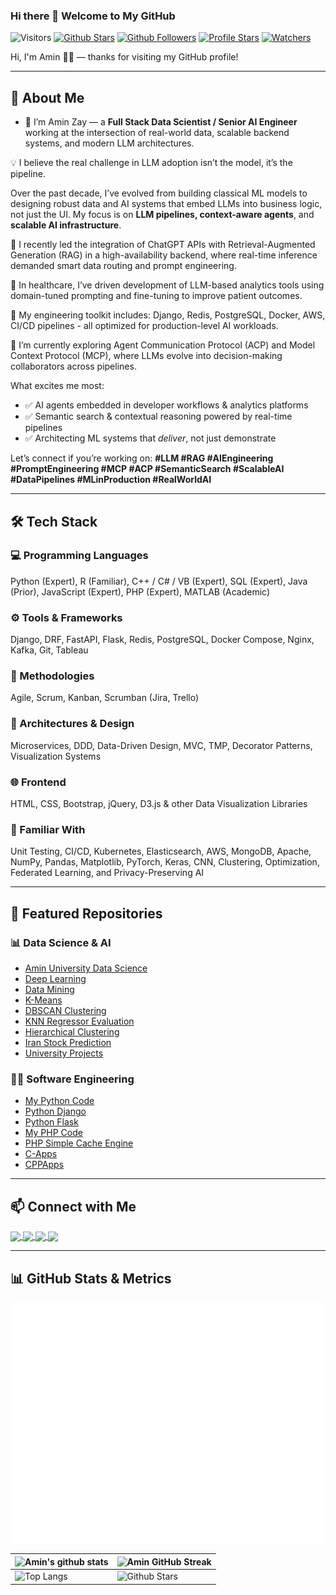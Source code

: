 ### Hi there 👋 Welcome to My GitHub

![Visitors](https://api.visitorbadge.io/api/visitors?path=https%3A%2F%2Fgithub.com%2Faminzayer%2Faminzayer&countColor=%23263759&style=plastic)
[![Github Stars](https://img.shields.io/github/stars/Devs-Dungeon?style=social)](https://github.com/aminzayer)
[![Github Followers](https://img.shields.io/github/followers/aminzayer?style=social)](https://github.com/aminzayer) 
[![Profile Stars](https://img.shields.io/github/stars/aminzayer?style=social)](https://github.com/aminzayer/aminzayer)
[![Watchers](https://img.shields.io/github/watchers/aminzayer/aminzayer?style=social)](https://github.com/aminzayer/aminzayer)

<div size='20px'>Hi, I'm Amin 👨‍💻 — thanks for visiting my GitHub profile!
</div>

---

## 🚀 About Me

- 🔭 I’m Amin Zay — a **Full Stack Data Scientist / Senior AI Engineer** working at the intersection of real-world data, scalable backend systems, and modern LLM architectures.

💡 I believe the real challenge in LLM adoption isn’t the model, it’s the pipeline.

Over the past decade, I’ve evolved from building classical ML models to designing robust data and AI systems that embed LLMs into business logic, not just the UI. My focus is on **LLM pipelines, context-aware agents**, and **scalable AI infrastructure**.

🔹 I recently led the integration of ChatGPT APIs with Retrieval-Augmented Generation (RAG) in a high-availability backend, where real-time inference demanded smart data routing and prompt engineering.

🔹 In healthcare, I’ve driven development of LLM-based analytics tools using domain-tuned prompting and fine-tuning to improve patient outcomes.

🔹 My engineering toolkit includes: Django, Redis, PostgreSQL, Docker, AWS, CI/CD pipelines - all optimized for production-level AI workloads.

🧠 I’m currently exploring Agent Communication Protocol (ACP) and Model Context Protocol (MCP), where LLMs evolve into decision-making collaborators across pipelines.

What excites me most:
- ✅ AI agents embedded in developer workflows & analytics platforms  
- ✅ Semantic search & contextual reasoning powered by real-time pipelines  
- ✅ Architecting ML systems that *deliver*, not just demonstrate

Let’s connect if you’re working on:
**#LLM #RAG #AIEngineering #PromptEngineering #MCP #ACP #SemanticSearch #ScalableAI #DataPipelines #MLinProduction #RealWorldAI**

---

## 🛠️ Tech Stack

### 💻 Programming Languages  
Python (Expert), R (Familiar), C++ / C# / VB (Expert), SQL (Expert), Java (Prior), JavaScript (Expert), PHP (Expert), MATLAB (Academic)

### ⚙️ Tools & Frameworks  
Django, DRF, FastAPI, Flask, Redis, PostgreSQL, Docker Compose, Nginx, Kafka, Git, Tableau

### 🧩 Methodologies  
Agile, Scrum, Kanban, Scrumban (Jira, Trello)

### 🧱 Architectures & Design  
Microservices, DDD, Data-Driven Design, MVC, TMP, Decorator Patterns, Visualization Systems

### 🌐 Frontend  
HTML, CSS, Bootstrap, jQuery, D3.js & other Data Visualization Libraries

### 🧪 Familiar With  
Unit Testing, CI/CD, Kubernetes, Elasticsearch, AWS, MongoDB, Apache, NumPy, Pandas, Matplotlib, PyTorch, Keras, CNN, Clustering, Optimization, Federated Learning, and Privacy-Preserving AI

---

## 📂 Featured Repositories

### 📊 Data Science & AI

- [Amin University Data Science](https://github.com/aminzayer/Amin-University-Data-Science)
- [Deep Learning](https://github.com/aminzayer/Deep-Learning)
- [Data Mining](https://github.com/aminzayer/Data-Mining)
- [K-Means](https://github.com/aminzayer/K-Means)
- [DBSCAN Clustering](https://github.com/aminzayer/DBSCAN-Clustering-Python)
- [KNN Regressor Evaluation](https://github.com/aminzayer/KNN-Regressor-Evalution)
- [Hierarchical Clustering](https://github.com/aminzayer/Hiehierarchical-clustering)
- [Iran Stock Prediction](https://github.com/aminzayer/Iran-Stock-Prediction)
- [University Projects](https://github.com/aminzayer/University-Projects)

### 🧑‍💻 Software Engineering

- [My Python Code](https://github.com/aminzayer/My-Python-Code)
- [Python Django](https://github.com/aminzayer/Pyhton-Django)
- [Python Flask](https://github.com/aminzayer/Python-Flask)
- [My PHP Code](https://github.com/aminzayer/My-PHP-Code)
- [PHP Simple Cache Engine](https://github.com/aminzayer/PHP-Simple-Cache-Engine)
- [C-Apps](https://github.com/aminzayer/C-Apps)
- [CPPApps](https://github.com/aminzayer/CPPApps)

---

## 📫 Connect with Me

<a href='https://www.linkedin.com/in/aminzayeromali'> <img width='32px' align='center' src="https://raw.githubusercontent.com/rahulbanerjee26/githubAboutMeGenerator/main/icons/linked-in-alt.svg"/> </a> 
<a href='https://twitter.com/AminZayeromali'> <img width='32px' align='center' src="https://raw.githubusercontent.com/rahulbanerjee26/githubAboutMeGenerator/main/icons/twitter.svg"/> </a> 
<a href='https://aminzayer.ir/'> <img width='32px' align='center' src="https://raw.githubusercontent.com/rahulbanerjee26/githubAboutMeGenerator/main/icons/portfolio.png"/> </a> 
<a href='https://www.github.com/aminzayer'> <img width='32px' align='center' src="https://raw.githubusercontent.com/rahulbanerjee26/githubAboutMeGenerator/main/icons/github.svg"/> </a> 

---

## 📊 GitHub Stats & Metrics

![Metrics](https://raw.githubusercontent.com/aminzayer/aminzayer/main/github-metrics.svg)

![Amin's github stats](https://github-readme-stats.vercel.app/api?username=aminzayer&show_icons=true&theme=tokyonight) | ![Amin GitHub Streak](https://github-readme-streak-stats.herokuapp.com/?user=aminzayer&theme=tokyonight) |
| --- | --- |
| ![Top Langs](https://github-readme-stats.vercel.app/api/top-langs/?username=aminzayer&theme=tokyonight) | ![Github Stars](https://github-readme-stats.vercel.app/api?username=aminzayer&show_icons=true&locale=en&count_private=true&hide_rank=true&custom_title=My%20GitHub%20Stats&disable_animations=true&theme=tokyonight) |
